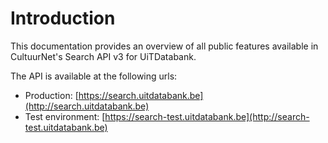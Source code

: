 # Introduction

This documentation provides an overview of all public features available in CultuurNet's Search API v3 for UiTDatabank.

The API is available at the following urls:

* Production: [https://search.uitdatabank.be](http://search.uitdatabank.be)
* Test environment: [https://search-test.uitdatabank.be](http://search-test.uitdatabank.be)



